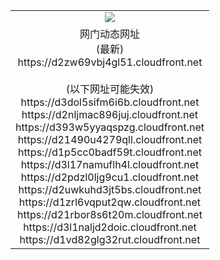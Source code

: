 ﻿<table>
  <tr></tr>
  <tr><td colspan=2 align=center><img src="https://d2zw69vbj4gl51.cloudfront.net/Up/oGate.jpg" /></td></tr>
  <tr><td colspan=2 align=center>网门动态网址<br/>(最新)
<br>https://d2zw69vbj4gl51.cloudfront.net
<br/><br/>(以下网址可能失效)
<br>https://d3dol5sifm6i6b.cloudfront.net
<br>https://d2nljmac896juj.cloudfront.net
<br>https://d393w5yyaqspzg.cloudfront.net
<br>https://d21490u4279qll.cloudfront.net
<br>https://d1p5cc0badf59t.cloudfront.net
<br>https://d3l17namuflh4l.cloudfront.net
<br>https://d2pdzl0ljg9cu1.cloudfront.net
<br>https://d2uwkuhd3jt5bs.cloudfront.net
<br>https://d1zrl6vqput2qw.cloudfront.net
<br>https://d21rbor8s6t20m.cloudfront.net
<br>https://d3l1naljd2doic.cloudfront.net
<br>https://d1vd82glg32rut.cloudfront.net
    </td>
  </tr>
</table>
